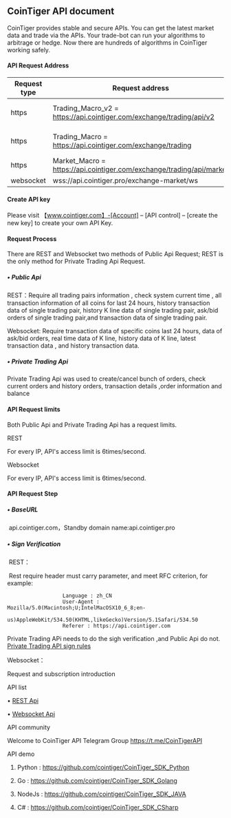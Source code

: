 ## CoinTiger API document

CoinTiger provides stable and secure APIs. You can get the latest market data and trade via the APIs. Your trade-bot can run your algorithms to arbitrage or hedge. Now there are hundreds of algorithms in CoinTiger working safely.

#### API Request Address

| Request type | Request address                                              | foundation                 |
| ------------ | ------------------------------------------------------------ | -------------------------- |
| https        | Trading_Macro_v2 = https://api.cointiger.com/exchange/trading/api/v2 | new verision of trading    |
| https        | Trading_Macro = https://api.cointiger.com/exchange/trading   | history version of trading |
| https        | Market_Macro = https://api.cointiger.com/exchange/trading/api/market | market information         |
| websocket    | wss://api.cointiger.pro/exchange-market/ws                   |                            |

#### Create API key 

Please visit 【www.cointiger.com】-[Account] – [API control] – [create the new key] to create your own API Key.

#### **Request Process**

There are REST and Websocket two methods of Public Api Request; REST is the only method for Private Trading Api Request.

##### • Public Api

   REST：Require all trading pairs information , check system current time , all transaction information of all coins for last 24 hours, history transaction data of single trading pair, history K line data of single trading pair, ask/bid orders of single trading pair,and transaction data of single trading pair.

Websocket: Require transaction data of specific coins last 24 hours, data of ask/bid orders, real time data of K line, history data of K line, latest transaction data , and history transaction data.

##### • Private Trading Api

Private Trading Api was used to create/cancel bunch of orders, check current orders and history orders, transaction details ,order information and balance 

#### API Request limits

Both Public Api and Private Trading Api has a request limits.

REST

For every IP, API's access limit is 6times/second.

Websocket

For every IP, API's access limit is 6times/second.

 

#### API Request Step

##### • BaseURL

​     api.cointiger.com，Standby domain name:api.cointiger.pro 

##### • Sign Verification

​	REST：	

​           Rest require header must carry parameter, and meet RFC criterion, for example:

```
                  Language : zh_CN
                  User-Agent : Mozilla/5.0(Macintosh;U;IntelMacOSX10_6_8;en-
                               us)AppleWebKit/534.50(KHTML,likeGecko)Version/5.1Safari/534.50
                  Referer : https://api.cointiger.com
```

 Private Trading APi needs to do the sigh verification ,and Public Api do not.  
 [Private Trading API sign rules](/cointiger/api-docs-en/wiki/Trading-API-Sign-Rules) 

Websocket：

Request and subscription introduction 

API list

• [REST Api](/cointiger/api-docs-en/wiki/REST-Api-List)

• [Websocket Api](/cointiger/api-docs-en/wiki/Websocket-Api-List)

API community 

Welcome to CoinTiger API Telegram Group  <https://t.me/CoinTigerAPI>

 

API demo

1. Python : https://github.com/cointiger/CoinTiger_SDK_Python

2. Go : https://github.com/cointiger/CoinTiger_SDK_Golang

3. NodeJs : https://github.com/cointiger/CoinTiger_SDK_JAVA

4. C# : https://github.com/cointiger/CoinTiger_SDK_CSharp 